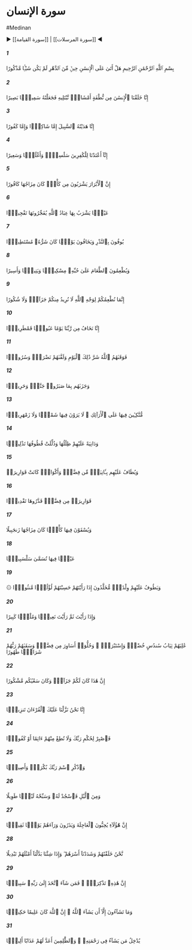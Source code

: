 # سورة الإنسان
#Medinan
▶ [[سورة القيامة]] | [[سورة المرسلات]] ◀
##### 1
<span class="ayah hovertext" data-hover="آرى مدتى از روزگار بر انسان گذشت كه هنوز چيزى قابل ذكر نبود">بِسْمِ ٱللَّهِ ٱلرَّحْمَٰنِ ٱلرَّحِيمِ هَلْ أَتَىٰ عَلَى ٱلْإِنسَٰنِ حِينٌۭ مِّنَ ٱلدَّهْرِ لَمْ يَكُن شَيْـًۭٔا مَّذْكُورًا</span>
##### 2
<span class="ayah hovertext" data-hover="ما انسان را از نطفه‌اى آميخته آفريده‌ايم و به آزمونش كشانده‌ايم، و او را شنوا و بينا ساخته‌ايم‌">إِنَّا خَلَقْنَا ٱلْإِنسَٰنَ مِن نُّطْفَةٍ أَمْشَاجٍۢ نَّبْتَلِيهِ فَجَعَلْنَٰهُ سَمِيعًۢا بَصِيرًا</span>
##### 3
<span class="ayah hovertext" data-hover="ما او را به راه آورده‌ايم، چه سپاسگزار باشد، چه ناسپاس‌">إِنَّا هَدَيْنَٰهُ ٱلسَّبِيلَ إِمَّا شَاكِرًۭا وَإِمَّا كَفُورًا</span>
##### 4
<span class="ayah hovertext" data-hover="ما براى كافران زنجيرها و بندها و آتش فروزان آماده ساخته‌ايم‌">إِنَّآ أَعْتَدْنَا لِلْكَٰفِرِينَ سَلَٰسِلَا۟ وَأَغْلَٰلًۭا وَسَعِيرًا</span>
##### 5
<span class="ayah hovertext" data-hover="بى‌گمان نيكان از جامى كه آميزه آن كافور است، مى‌نوشند">إِنَّ ٱلْأَبْرَارَ يَشْرَبُونَ مِن كَأْسٍۢ كَانَ مِزَاجُهَا كَافُورًا</span>
##### 6
<span class="ayah hovertext" data-hover="چشمه‌اى كه بندگان [درستكار] خداوند از آن مى‌آشامند و روان مى‌كنندش هرگونه بخواهند">عَيْنًۭا يَشْرَبُ بِهَا عِبَادُ ٱللَّهِ يُفَجِّرُونَهَا تَفْجِيرًۭا</span>
##### 7
<span class="ayah hovertext" data-hover="آنان به نذر خود وفا مى‌كنند و از روزى كه شرش دامن‌گستر است، بيم دارند">يُوفُونَ بِٱلنَّذْرِ وَيَخَافُونَ يَوْمًۭا كَانَ شَرُّهُۥ مُسْتَطِيرًۭا</span>
##### 8
<span class="ayah hovertext" data-hover="و خوراك را با وجود دوست داشتنش به بينوا و يتيم و اسير اطعام كنند">وَيُطْعِمُونَ ٱلطَّعَامَ عَلَىٰ حُبِّهِۦ مِسْكِينًۭا وَيَتِيمًۭا وَأَسِيرًا</span>
##### 9
<span class="ayah hovertext" data-hover="[و در دل گويند] ما فقط براى خشنودى خداوند شما را اطعام مى‌كنيم، از شما نه پاداشى مى‌خواهيم، و نه سپاسى‌">إِنَّمَا نُطْعِمُكُمْ لِوَجْهِ ٱللَّهِ لَا نُرِيدُ مِنكُمْ جَزَآءًۭ وَلَا شُكُورًا</span>
##### 10
<span class="ayah hovertext" data-hover="ما از پروردگارمان در روزى كه دژم و دشوار است، مى‌ترسيم‌">إِنَّا نَخَافُ مِن رَّبِّنَا يَوْمًا عَبُوسًۭا قَمْطَرِيرًۭا</span>
##### 11
<span class="ayah hovertext" data-hover="سپس خداوند آنان را از شر آن روز در امان دارد و به ايشان تازگى و خرمى بنماياند">فَوَقَىٰهُمُ ٱللَّهُ شَرَّ ذَٰلِكَ ٱلْيَوْمِ وَلَقَّىٰهُمْ نَضْرَةًۭ وَسُرُورًۭا</span>
##### 12
<span class="ayah hovertext" data-hover="و به آنان به خاطر شكيبى كه ورزيده‌اند بوستانى [بهشتى‌] و [جامه‌] ابريشم پاداش دهد">وَجَزَىٰهُم بِمَا صَبَرُوا۟ جَنَّةًۭ وَحَرِيرًۭا</span>
##### 13
<span class="ayah hovertext" data-hover="در آنجا بر اورنگها تكيه زده، در آنجا نه [گرماى‌] خورشيدى بينند و نه سرماى سختى‌">مُّتَّكِـِٔينَ فِيهَا عَلَى ٱلْأَرَآئِكِ ۖ لَا يَرَوْنَ فِيهَا شَمْسًۭا وَلَا زَمْهَرِيرًۭا</span>
##### 14
<span class="ayah hovertext" data-hover="و سايه‌هاى آن به ايشان نزديك باشد، و ميوه‌هاى آن در كمال دسترس پذيرى باشد">وَدَانِيَةً عَلَيْهِمْ ظِلَٰلُهَا وَذُلِّلَتْ قُطُوفُهَا تَذْلِيلًۭا</span>
##### 15
<span class="ayah hovertext" data-hover="و بر ايشان ظرفهايى سيمين و كوزه‌هايى كه آبگينه است مى‌گردانند">وَيُطَافُ عَلَيْهِم بِـَٔانِيَةٍۢ مِّن فِضَّةٍۢ وَأَكْوَابٍۢ كَانَتْ قَوَارِيرَا۠</span>
##### 16
<span class="ayah hovertext" data-hover="آبگينه‌هايى از سيم كه آنها را به اندازه پيموده باشند">قَوَارِيرَا۟ مِن فِضَّةٍۢ قَدَّرُوهَا تَقْدِيرًۭا</span>
##### 17
<span class="ayah hovertext" data-hover="و در آنجا به آنان جامى بنوشانند كه آميزه آن زنجبيل است‌">وَيُسْقَوْنَ فِيهَا كَأْسًۭا كَانَ مِزَاجُهَا زَنجَبِيلًا</span>
##### 18
<span class="ayah hovertext" data-hover="از چشمه‌اى در آنجا كه سلسبيل ناميده مى‌شود">عَيْنًۭا فِيهَا تُسَمَّىٰ سَلْسَبِيلًۭا</span>
##### 19
<span class="ayah hovertext" data-hover="و پسرانى جاويدان برگرد آنان گردند، كه چون بنگريشان، پنداريشان كه مرواريد پراكنده‌اند">۞ وَيَطُوفُ عَلَيْهِمْ وِلْدَٰنٌۭ مُّخَلَّدُونَ إِذَا رَأَيْتَهُمْ حَسِبْتَهُمْ لُؤْلُؤًۭا مَّنثُورًۭا</span>
##### 20
<span class="ayah hovertext" data-hover="و چون آنجا را بنگرى، ناز و نعمت [فراوان‌] و ملك بيكران بينى‌">وَإِذَا رَأَيْتَ ثَمَّ رَأَيْتَ نَعِيمًۭا وَمُلْكًۭا كَبِيرًا</span>
##### 21
<span class="ayah hovertext" data-hover="بر بالاى آنان جامه‌هايى از ابريشم نازك سبز و ابريشم ستبر است، و به دستبندهاى سيمين آراسته‌اند، و پروردگارشان به آنان شرابى پاكيزه نوشاند">عَٰلِيَهُمْ ثِيَابُ سُندُسٍ خُضْرٌۭ وَإِسْتَبْرَقٌۭ ۖ وَحُلُّوٓا۟ أَسَاوِرَ مِن فِضَّةٍۢ وَسَقَىٰهُمْ رَبُّهُمْ شَرَابًۭا طَهُورًا</span>
##### 22
<span class="ayah hovertext" data-hover="اين پاداشى براى شماست و سعى شما مشكور است‌">إِنَّ هَٰذَا كَانَ لَكُمْ جَزَآءًۭ وَكَانَ سَعْيُكُم مَّشْكُورًا</span>
##### 23
<span class="ayah hovertext" data-hover="ما خود قرآن را بر تو چنانكه بايد و شايد فرو فرستاده‌ايم‌">إِنَّا نَحْنُ نَزَّلْنَا عَلَيْكَ ٱلْقُرْءَانَ تَنزِيلًۭا</span>
##### 24
<span class="ayah hovertext" data-hover="به انتظار حكم پروردگارت شكيبا باش و از آنان از هيچ گناهكار يا ناسپاسى اطاعت مكن‌">فَٱصْبِرْ لِحُكْمِ رَبِّكَ وَلَا تُطِعْ مِنْهُمْ ءَاثِمًا أَوْ كَفُورًۭا</span>
##### 25
<span class="ayah hovertext" data-hover="و هر بامداد و شامگاهى نام پروردگارت را ياد كن‌">وَٱذْكُرِ ٱسْمَ رَبِّكَ بُكْرَةًۭ وَأَصِيلًۭا</span>
##### 26
<span class="ayah hovertext" data-hover="و در بخشى از شب براى او [به نماز] سجده كن و در بخشى بلند از شب او را نيايش كن‌">وَمِنَ ٱلَّيْلِ فَٱسْجُدْ لَهُۥ وَسَبِّحْهُ لَيْلًۭا طَوِيلًا</span>
##### 27
<span class="ayah hovertext" data-hover="بى‌گمان اينان بهره [زودياب‌] دنيوى را دوست دارند و روزى سنگين را كه در پيش دارند، رها مى‌كنند">إِنَّ هَٰٓؤُلَآءِ يُحِبُّونَ ٱلْعَاجِلَةَ وَيَذَرُونَ وَرَآءَهُمْ يَوْمًۭا ثَقِيلًۭا</span>
##### 28
<span class="ayah hovertext" data-hover="ما آنان را آفريده‌ايم و پيوندشان را استوار داشته‌ايم، و چون خواهيم آنان را به همانندانشان جانشين مى‌سازيم‌">نَّحْنُ خَلَقْنَٰهُمْ وَشَدَدْنَآ أَسْرَهُمْ ۖ وَإِذَا شِئْنَا بَدَّلْنَآ أَمْثَٰلَهُمْ تَبْدِيلًا</span>
##### 29
<span class="ayah hovertext" data-hover="اين پندآموزى است، پس هر كس كه خواهد راهى به سوى پروردگارش در پيش گيرد">إِنَّ هَٰذِهِۦ تَذْكِرَةٌۭ ۖ فَمَن شَآءَ ٱتَّخَذَ إِلَىٰ رَبِّهِۦ سَبِيلًۭا</span>
##### 30
<span class="ayah hovertext" data-hover="و [چنين چيزى‌] نخواهيد مگر آنكه خدا خواهد، بى‌گمان خداوند داناى فرزانه است‌">وَمَا تَشَآءُونَ إِلَّآ أَن يَشَآءَ ٱللَّهُ ۚ إِنَّ ٱللَّهَ كَانَ عَلِيمًا حَكِيمًۭا</span>
##### 31
<span class="ayah hovertext" data-hover="هر كس را كه خواهد به جوار رحمت خويش در آورد، و براى ستمكاران [مشرك‌] عذابى دردناك آماده ساخته است‌">يُدْخِلُ مَن يَشَآءُ فِى رَحْمَتِهِۦ ۚ وَٱلظَّٰلِمِينَ أَعَدَّ لَهُمْ عَذَابًا أَلِيمًۢا</span>

